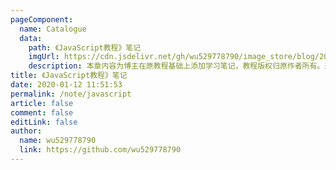 ```yaml
---
pageComponent:
  name: Catalogue
  data:
    path: 《JavaScript教程》笔记
    imgUrl: https://cdn.jsdelivr.net/gh/wu529778790/image_store/blog/20200112120340.png
    description: 本章内容为博主在原教程基础上添加学习笔记，教程版权归原作者所有。来源：<a href='https://wangdoc.com/javascript/' target='_blank'>JavaScript教程</a>
title: 《JavaScript教程》笔记
date: 2020-01-12 11:51:53
permalink: /note/javascript
article: false
comment: false
editLink: false
author:
  name: wu529778790
  link: https://github.com/wu529778790
---
```

